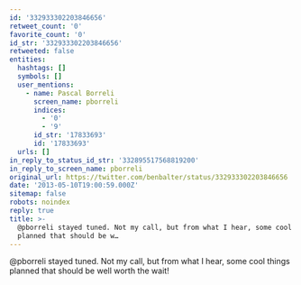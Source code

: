 ```yaml
---
id: '332933302203846656'
retweet_count: '0'
favorite_count: '0'
id_str: '332933302203846656'
retweeted: false
entities:
  hashtags: []
  symbols: []
  user_mentions:
    - name: Pascal Borreli
      screen_name: pborreli
      indices:
        - '0'
        - '9'
      id_str: '17833693'
      id: '17833693'
  urls: []
in_reply_to_status_id_str: '332895517568819200'
in_reply_to_screen_name: pborreli
original_url: https://twitter.com/benbalter/status/332933302203846656
date: '2013-05-10T19:00:59.000Z'
sitemap: false
robots: noindex
reply: true
title: >-
  @pborreli stayed tuned. Not my call, but from what I hear, some cool things
  planned that should be w…
---
```


@pborreli stayed tuned. Not my call, but from what I hear, some cool things planned that should be well worth the wait!
